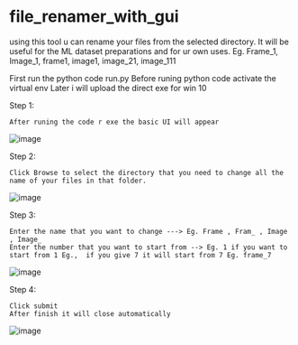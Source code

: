 # file_renamer_with_gui
using this tool u can rename your files from the selected directory. It will be useful for the ML dataset preparations and for ur own uses. 
Eg. Frame_1, Image_1, frame1, image1, image_21, image_111

First run the python code run.py
Before runing python code activate the virtual env 
Later i will upload the direct exe for win 10

Step 1:

    After runing the code r exe the basic UI will appear

![image](Basic_UI.png)


Step 2:

    Click Browse to select the directory that you need to change all the name of your files in that folder.

![image](click_browse.png)

Step 3:

    Enter the name that you want to change ---> Eg. Frame , Fram_ , Image , Image_
    Enter the number that you want to start from --> Eg. 1 if you want to start from 1 Eg.,  if you give 7 it will start from 7 Eg. frame_7

![image](filename.png)

Step 4:

    Click submit 
    After finish it will close automatically
    
![image](submit.png)
